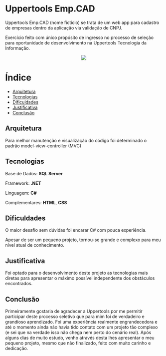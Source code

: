 # Uppertools Emp.CAD

Uppertools Emp.CAD (nome fictício) se trata de um web app para cadastro de empresas dentro da aplicação via validação de CNPJ.

Exercício feito com único propósito de ingresso no processo de seleção para oportunidade de desenvolvimento na Uppertools Tecnologia da Informação.

<p align="center">
<img src="http://img.shields.io/static/v1?label=STATUS&message=EM%20DESENVOLVIMENTO&color=GREEN&style=for-the-badge"/>
</p>

# Índice 

* [Arquitetura](#arquitetura)
* [Tecnologias](#tecnologias)
* [Dificuldades](#dificuldades)
* [Justificativa](#justificativa)
* [Conclusão](#conclusão)

## Arquitetura

Para melhor manutenção e visualização do código foi determinado o padrão model-view-controller (MVC)

## Tecnologias

<p>Base de Dados: <b>SQL Server</b></p>
<p>Framework: <b>.NET</b></p>
<p>Linguagem: <b>C#</b></p>
<p>Complementares: <b>HTML</b>, <b>CSS</b></p>

## Dificuldades

<p>O maior desafio sem dúvidas foi encarar C# com pouca experiência.</p>
<p>Apesar de ser um pequeno projeto, tornou-se grande e complexo para meu nível atual de conhecimento.</p>

## Justificativa

Foi optado para o desenvolvimento deste projeto as tecnologias mais diretas para apresentar o máximo possível independente dos obstáculos encontrados.

## Conclusão

Primeiramente gostaria de agradecer a Uppertools por me permitir participar deste processo seletivo que para mim foi de verdadeiro e grandioso aprendizado.
Foi uma experiência realmente engrandecedora e até o momento ainda não havia tido contato com um projeto tão complexo (e sei que na verdade isso não chega nem perto do cenário real).
Após alguns dias de muito estudo, venho através desta lhes apresentar o meu pequeno projeto, mesmo que não finalizado, feito com muito carinho e dedicação.
